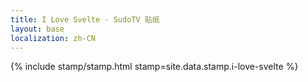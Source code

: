 ```yaml
---
title: I Love Svelte - SudoTV 贴纸
layout: base
localization: zh-CN
---
```


{% include stamp/stamp.html
    stamp=site.data.stamp.i-love-svelte
%}